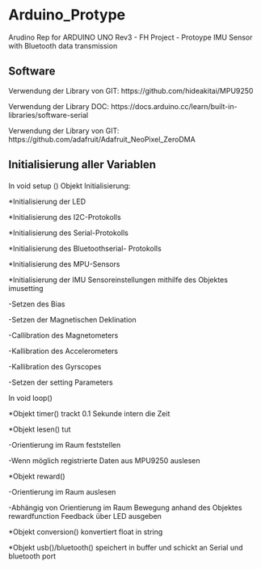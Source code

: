 # Arduino_Protype
 Arudino Rep for ARDUINO UNO Rev3 - FH Project - Protoype IMU Sensor with Bluetooth data transmission

## Software 
<p>Verwendung der Library <MPU9250.h> von GIT: https://github.com/hideakitai/MPU9250 </p>
<p>Verwendung der Library <Software Serial.h> DOC: https://docs.arduino.cc/learn/built-in-libraries/software-serial</p>
<p>Verwendung der Library <Adafruit_Neopixel> von GIT: https://github.com/adafruit/Adafruit_NeoPixel_ZeroDMA</p>
 
## Initialisierung aller Variablen<p>
<p>In void setup ()  Objekt Initialisierung:</p>
  <p>*Initialisierung der LED</p>	
  <p>*Initialisierung des I2C-Protokolls</p>
  <p>*Initialisierung des Serial-Protokolls</p>
  <p>*Initialisierung des Bluetoothserial- Protokolls</p>
  <p>*Initialisierung des MPU-Sensors</p>
  <p>*Initialisierung der IMU Sensoreinstellungen mithilfe des Objektes imusetting</p>
    <p>-Setzen des Bias</p>
    <p>-Setzen der Magnetischen Deklination</p>
    <p>-Callibration des Magnetometers</p>
    <p>-Kallibration des Accelerometers </p>
    <p>-Kallibration des Gyrscopes</p>
    <p>-Setzen der setting Parameters</p>
<p>In void loop()</p>
  <p>*Objekt timer() trackt 0.1 Sekunde intern die Zeit</p>
  <p>*Objekt lesen() tut</p>
     <p>-Orientierung im Raum feststellen</p>
     <p>-Wenn möglich registrierte Daten aus MPU9250 auslesen</p>
  <p>*Objekt reward() </p>
     <p>-Orientierung im Raum auslesen</p>
     <p>-Abhängig von Orientierung im Raum Bewegung anhand des Objektes rewardfunction Feedback über LED ausgeben</p>
  <p>*Objekt conversion() konvertiert float in string</p>
  <p>*Objekt usb()/bluetooth() speichert in buffer und schickt an Serial und bluetooth port</p>

